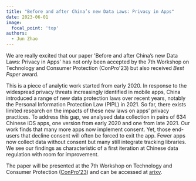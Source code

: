 ```yaml
---
title: "Before and after China’s new Data Laws: Privacy in Apps"
date: 2023-06-01
image:
  focal_point: 'top'
authors:
  - Jun Zhao
---
```



We are really excited that our  paper 'Before and after China’s new Data Laws: Privacy in Apps' has not only been accepted by the 7th Workshop on Technology and Consumer Protection (ConPro'23) but also received *Best Paper* award.


This is a piece of analytic work started from early 2020. In response to the widespread privacy threats increasingly identified in mobile apps, China introduced a range of new data protection laws over recent years, notably the Personal Information Protection Law (PIPL) in 2021. So far, there exists limited research on the impacts of these new laws on apps’ privacy practices. To address this gap, we analysed data collection in pairs of 634 Chinese iOS apps, one version from early 2020 and one from late 2021. Our work finds that many more apps now implement consent. Yet, those end-users that decline consent will often be forced to exit the app. Fewer apps now collect data without consent but many still integrate tracking libraries. We see our findings as characteristic of a first iteration at Chinese data regulation with room for improvement.


The paper will be presented at the 7th Workshop on Technology and Consumer Protection ([ConPro'23](https://conpro23.ieee-security.org)) and can be accessed at [arixv](https://arxiv.org/abs/2302.13585).
